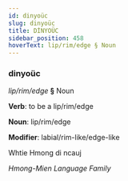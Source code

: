 ```yaml
---
id: dinyoüc
slug: dinyoüc
title: DİNYOÜC
sidebar_position: 458
hoverText: lip/rim/edge § Noun
---
```


### dinyoüc

*lip/rim/edge* **§** Noun

**Verb**: to be a lip/rim/edge

**Noun**: lip/rim/edge

**Modifier**: labial/rim-like/edge-like

Whtie Hmong di ncauj 

*Hmong-Mien Language Family*